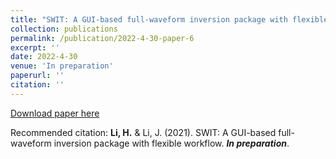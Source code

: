 ```yaml
---
title: "SWIT: A GUI-based full-waveform inversion package with flexible workflow"
collection: publications
permalink: /publication/2022-4-30-paper-6
excerpt: ''
date: 2022-4-30
venue: 'In preparation'
paperurl: ''
citation: ''
---
```

[Download paper here](http://academicpages.github.io/files/paper2.pdf)

Recommended citation: **Li, H.** & Li, J. (2021). SWIT: A GUI-based full-waveform inversion package with flexible workflow. ***In preparation***.